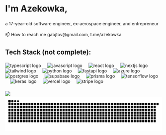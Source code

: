 

###

<h1 align="left">I'm Azekowka,</h1>

###

<p align="left">a 17-year-old software engineer, ex-aerospace engineer, and entrepreneur<br>
  <br>📫 How to reach me gabjtov@gmail.com, t.me/azekowka</p>

###

<h2 align="left">Tech Stack (not complete):</h2>

###

<div align="left">
  <img src="https://cdn.jsdelivr.net/gh/devicons/devicon/icons/typescript/typescript-original.svg" height="40" alt="typescript logo"  />
  <img width="12" />
  <img src="https://cdn.jsdelivr.net/gh/devicons/devicon/icons/javascript/javascript-original.svg" height="40" alt="javascript logo"  />
  <img width="12" />
  <img src="https://cdn.jsdelivr.net/gh/devicons/devicon/icons/react/react-original.svg" height="40" alt="react logo"  />
  <img width="12" />
  <img src="https://cdn.jsdelivr.net/gh/devicons/devicon/icons/nextjs/nextjs-original.svg" height="40" alt="nextjs logo"  />
  <img width="12" />
  <img src="https://cdn.jsdelivr.net/gh/devicons/devicon/icons/tailwindcss/tailwindcss-original.svg" height="40" alt="tailwind logo"  />
  <img width="12" />
  <img src="https://cdn.jsdelivr.net/gh/devicons/devicon/icons/python/python-original.svg" height="40" alt="python logo"  />
  <img width="12" />
  <img src="https://cdn.jsdelivr.net/gh/devicons/devicon/icons/fastapi/fastapi-original.svg" height="40" alt="fastapi logo"  />
  <img width="12" />
  <img src="https://cdn.jsdelivr.net/gh/devicons/devicon/icons/azure/azure-original.svg" height="40" alt="azure logo"  />
  <img width="12" />
  <img src="https://upload.wikimedia.org/wikipedia/commons/2/29/Postgresql_elephant.svg" height="40" alt="postgres logo"  />
  <img width="12" />
  <img src="https://cdn.jsdelivr.net/gh/devicons/devicon/icons/supabase/supabase-original.svg" height="40" alt="supabase logo"  />
  <img width="12" />
  <img src="https://cdn.jsdelivr.net/gh/devicons/devicon/icons/prisma/prisma-original.svg" height="40" alt="prisma logo"  />
  <img width="12" />
  <img src="https://cdn.jsdelivr.net/gh/devicons/devicon/icons/tensorflow/tensorflow-original.svg" height="40" alt="tensorflow logo"  />
  <img width="12" />
  <img src="https://cdn.jsdelivr.net/gh/devicons/devicon/icons/keras/keras-original.svg" height="40" alt="keras logo"  />
  <img width="12" />
  <img src="https://static.wikia.nocookie.net/logopedia/images/a/a7/Vercel_favicon.svg/revision/latest?cb=20221026155821" height="40" alt="vercel logo"  />
  <img width="12" />
  <img src="https://cdn.brandfetch.io/idxAg10C0L/theme/dark/logo.svg?c=1dxbfHSJFAPEGdCLU4o5B" height="40" alt="stripe logo"  />
  <img width="12" />
</div>

###

<div align="left">
  <img src="https://visitor-badge.laobi.icu/badge?page_id=azekowka.azekowka" />
</div>

<picture>
  <source media="(prefers-color-scheme: dark)" srcset="https://raw.githubusercontent.com/azekowka/azekowka/output/github-snake-dark.svg" />
  <source media="(prefers-color-scheme: light)" srcset="https://raw.githubusercontent.com/azekowka/azekowka/output/github-snake.svg" />
  <img alt="github-snake" src="https://raw.githubusercontent.com/azekowka/azekowka/output/github-snake.svg" />
</picture>

###
